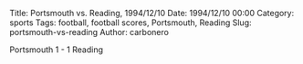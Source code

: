 Title: Portsmouth vs. Reading, 1994/12/10
Date: 1994/12/10 00:00
Category: sports
Tags: football, football scores, Portsmouth, Reading
Slug: portsmouth-vs-reading
Author: carbonero


Portsmouth 1 - 1 Reading
